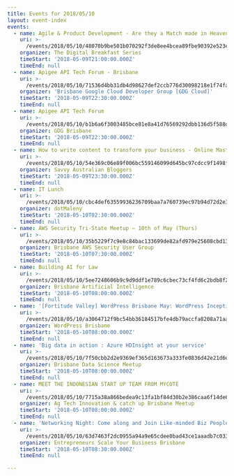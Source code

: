 ```yaml
---
title: Events for 2018/05/10
layout: event-index
events:
  - name: Agile & Product Development - Are they a Match made in Heaven?
    uri: >-
      /events/2018/05/10/48070b9be501b070292f3de8ee4bcea89fbe90392e523eeda3028ce0ebff8df0
    organizer: The Digital Breakfast Series
    timeStart: '2018-05-09T21:00:00.000Z'
    timeEnd: null
  - name: Apigee API Tech Forum - Brisbane
    uri: >-
      /events/2018/05/10/71536d4bb31db4d98627def2ccb776d30098218e1f74fa838aae2bd096993345
    organizer: 'Brisbane Google Cloud Developer Group [GDG Cloud]'
    timeStart: '2018-05-09T22:30:00.000Z'
    timeEnd: null
  - name: Apigee API Tech Forum
    uri: >-
      /events/2018/05/10/b1b6a6f3003485bce81e8a41d76569292dbb136d5f588d1664f597cbace5af89
    organizer: GDG Brisbane
    timeStart: '2018-05-09T22:30:00.000Z'
    timeEnd: null
  - name: How to write content to transform your business - Online Masterclass
    uri: >-
      /events/2018/05/10/54e369c06e89f006bc559146099d645bc97cdcc9f1498ffd7c1c2c9bdab70c10
    organizer: Savvy Australian Bloggers
    timeStart: '2018-05-09T23:30:00.000Z'
    timeEnd: null
  - name: IT Lunch
    uri: >-
      /events/2018/05/10/cbc4def63559936236709baa7a760739ec97b94d72d2e3e424f8307d2a3a4ea5
    organizer: dotMaleny
    timeStart: '2018-05-10T02:30:00.000Z'
    timeEnd: null
  - name: AWS Security Tri-State Meetup – 10th of May (Thurs)
    uri: >-
      /events/2018/05/10/35b5229f7c9e8c84bac133699de82afd979e25608cbd1330012283479b487e55
    organizer: Brisbane AWS Security User Group
    timeStart: '2018-05-10T07:30:00.000Z'
    timeEnd: null
  - name: Building AI for Law
    uri: >-
      /events/2018/05/10/5ee7248606b9c9d9ddf1e789c6cbec73cf4fd6c2bdb8f2d152406b43d9331240
    organizer: Brisbane Artificial Intelligence
    timeStart: '2018-05-10T08:00:00.000Z'
    timeEnd: null
  - name: '[Fortitude Valley] WordPress Brisbane May: WordPress Inception'
    uri: >-
      /events/2018/05/10/a3064712f9bc54bb36184517bfe4db79accfa8208a71aab0cddc4b415002559c
    organizer: WordPress Brisbane
    timeStart: '2018-05-10T08:00:00.000Z'
    timeEnd: null
  - name: 'Big data in action : Azure HDInsight at your service'
    uri: >-
      /events/2018/05/10/7f50cbb2d2e9369ef365d163673a333fe0836d42e21d6e0278b4ff357aa85bcd
    organizer: Brisbane Data Science Meetup
    timeStart: '2018-05-10T08:00:00.000Z'
    timeEnd: null
  - name: MEET THE INDONESIAN START UP TEAM FROM MYCOTE
    uri: >-
      /events/2018/05/10/7715a38a866bedea9c13fa1bf84d30b2e386caa6f14de699c63b289c6ab5531e
    organizer: Ag Tech Innovation & catch up Brisbane Meetup
    timeStart: '2018-05-10T08:00:00.000Z'
    timeEnd: null
  - name: 'Networking Night: Come along and Join Like-minded Biz People!!'
    uri: >-
      /events/2018/05/10/63d7463f2dc0955a94a9e65cdee0bad43ce1aaadb7c0338e8a531132e5cbf78d
    organizer: Entrepreneurs Scale Your Business Brisbane
    timeStart: '2018-05-10T08:30:00.000Z'
    timeEnd: null

---
```

